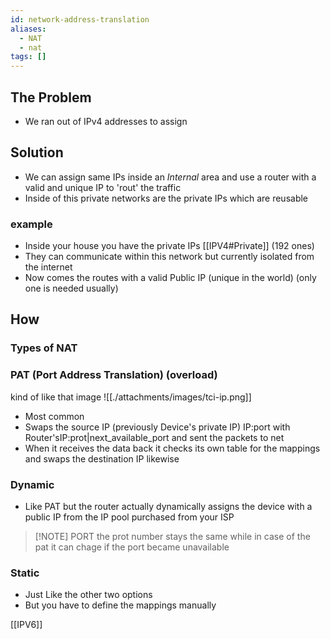 ```yaml
---
id: network-address-translation
aliases:
  - NAT
  - nat
tags: []
---
```


## The Problem
- We ran out of IPv4 addresses to assign

## Solution
- We can assign same IPs inside an *Internal* area and use a router with a valid and unique IP to 'rout' the traffic
- Inside of this private networks are the private IPs which are reusable

### example
- Inside your house you have the private IPs [[IPV4#Private]] (192 ones)
- They can communicate within this network but currently isolated from the internet
- Now comes the routes with a valid Public IP (unique in the world) (only one is needed usually)



## How
### Types of NAT
### PAT (Port Address Translation) (overload)
 kind of like that image
![[./attachments/images/tci-ip.png]]

- Most common
- Swaps the source IP (previously Device's private IP) IP:port with Router'sIP:prot|next_available_port and sent the packets to net
- When it receives the data back it checks its own table for the mappings and swaps the destination IP likewise
### Dynamic
- Like PAT but the router actually dynamically assigns the device with a public IP from the IP pool purchased from your ISP

> [!NOTE] PORT
> the prot number stays the same while in case of the pat it can chage if the port became unavailable

### Static
- Just Like the other two options
- But you have to define the mappings manually



[[IPV6]]
